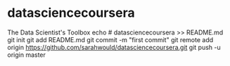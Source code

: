 # datasciencecoursera
The Data Scientist's Toolbox
echo # datasciencecoursera >> README.md
git init
git add README.md
git commit -m "first commit"
git remote add origin https://github.com/sarahwould/datasciencecoursera.git
git push -u origin master
